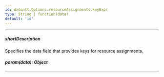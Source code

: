 ```yaml
---
id: dxGantt.Options.resourceAssignments.keyExpr
type: String | function(data)
default: 'id'
---
```

---
##### shortDescription
Specifies the data field that provides keys for resource assignments.

##### param(data): Object

---
